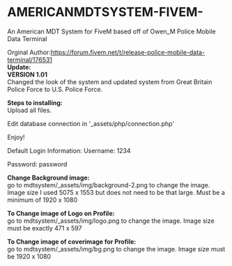 # AMERICANMDTSYSTEM-FIVEM-
An American MDT System for FiveM based off of Owen_M Police Mobile Data Terminal

Orginal Author:https://forum.fivem.net/t/release-police-mobile-data-terminal/176531 </br>
**Update:** </br>
**VERSION 1.01**</br>
Changed the look of the system and updated system from Great Britain Police Force to U.S. Police Force.

**Steps to installing:**</br>
Upload all files.

Edit database connection in '_assets/php/connection.php'

Enjoy!

Default Login Information:
Username: 1234

Password: password

**Change Background image:**</br>
go to mdtsystem/_assets/img/background-2.png to change the image.
Image size I used 5075 x 1553 but does not need to be that large. Must be a minimum of 1920 x 1080

**To Change image of Logo on Profile:**</br>
go to mdtsystem/_assets/img/logo.png to change the image.
Image size must be exactly 471 x 597

**To Change image of coverimage for Profile:**</br>
go to mdtsystem/_assets/img/bg.png to change the image.
Image size must be 1920 x 1080
